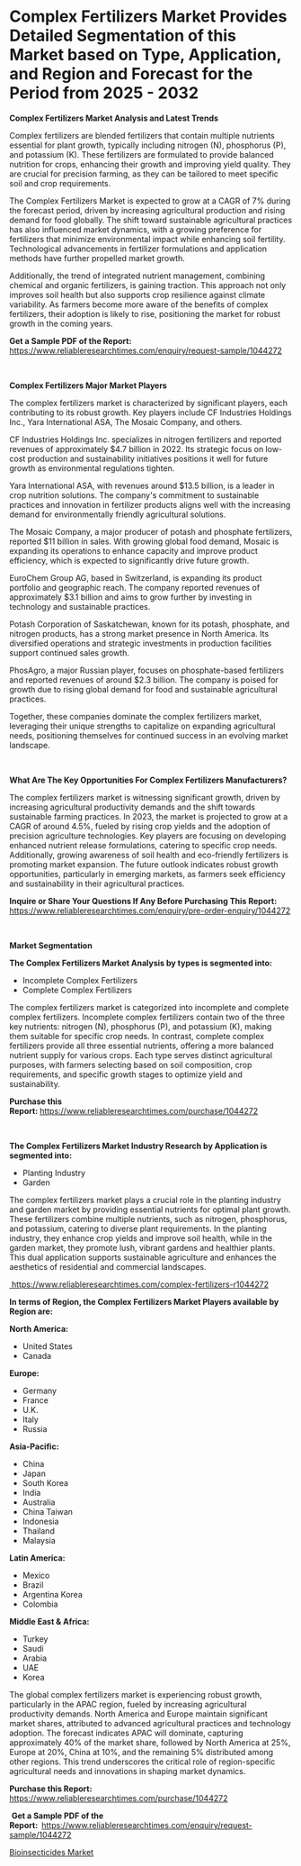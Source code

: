 <p><h1>Complex Fertilizers Market Provides Detailed Segmentation of this Market based on Type, Application, and Region and Forecast for the Period from 2025 - 2032</h1></p><p><strong>Complex Fertilizers Market Analysis and Latest Trends</strong></p>
<p><p>Complex fertilizers are blended fertilizers that contain multiple nutrients essential for plant growth, typically including nitrogen (N), phosphorus (P), and potassium (K). These fertilizers are formulated to provide balanced nutrition for crops, enhancing their growth and improving yield quality. They are crucial for precision farming, as they can be tailored to meet specific soil and crop requirements.</p><p>The Complex Fertilizers Market is expected to grow at a CAGR of 7% during the forecast period, driven by increasing agricultural production and rising demand for food globally. The shift toward sustainable agricultural practices has also influenced market dynamics, with a growing preference for fertilizers that minimize environmental impact while enhancing soil fertility. Technological advancements in fertilizer formulations and application methods have further propelled market growth.</p><p>Additionally, the trend of integrated nutrient management, combining chemical and organic fertilizers, is gaining traction. This approach not only improves soil health but also supports crop resilience against climate variability. As farmers become more aware of the benefits of complex fertilizers, their adoption is likely to rise, positioning the market for robust growth in the coming years.</p></p>
<p><strong>Get a Sample PDF of the Report:&nbsp;</strong> <a href="https://www.reliableresearchtimes.com/enquiry/request-sample/1044272?utm_campaign=2007&utm_medium=2&utm_source=Github&utm_content=ia&utm_term=30032025&utm_id=complex-fertilizers">https://www.reliableresearchtimes.com/enquiry/request-sample/1044272</a></p>
<p>&nbsp;</p>
<p><strong>Complex Fertilizers Major Market Players</strong></p>
<p><p>The complex fertilizers market is characterized by significant players, each contributing to its robust growth. Key players include CF Industries Holdings Inc., Yara International ASA, The Mosaic Company, and others. </p><p>CF Industries Holdings Inc. specializes in nitrogen fertilizers and reported revenues of approximately $4.7 billion in 2022. Its strategic focus on low-cost production and sustainability initiatives positions it well for future growth as environmental regulations tighten.</p><p>Yara International ASA, with revenues around $13.5 billion, is a leader in crop nutrition solutions. The company's commitment to sustainable practices and innovation in fertilizer products aligns well with the increasing demand for environmentally friendly agricultural solutions.</p><p>The Mosaic Company, a major producer of potash and phosphate fertilizers, reported $11 billion in sales. With growing global food demand, Mosaic is expanding its operations to enhance capacity and improve product efficiency, which is expected to significantly drive future growth.</p><p>EuroChem Group AG, based in Switzerland, is expanding its product portfolio and geographic reach. The company reported revenues of approximately $3.1 billion and aims to grow further by investing in technology and sustainable practices.</p><p>Potash Corporation of Saskatchewan, known for its potash, phosphate, and nitrogen products, has a strong market presence in North America. Its diversified operations and strategic investments in production facilities support continued sales growth.</p><p>PhosAgro, a major Russian player, focuses on phosphate-based fertilizers and reported revenues of around $2.3 billion. The company is poised for growth due to rising global demand for food and sustainable agricultural practices.</p><p>Together, these companies dominate the complex fertilizers market, leveraging their unique strengths to capitalize on expanding agricultural needs, positioning themselves for continued success in an evolving market landscape.</p></p>
<p>&nbsp;</p>
<p><strong>What Are The Key Opportunities For Complex Fertilizers Manufacturers?</strong></p>
<p><p>The complex fertilizers market is witnessing significant growth, driven by increasing agricultural productivity demands and the shift towards sustainable farming practices. In 2023, the market is projected to grow at a CAGR of around 4.5%, fueled by rising crop yields and the adoption of precision agriculture technologies. Key players are focusing on developing enhanced nutrient release formulations, catering to specific crop needs. Additionally, growing awareness of soil health and eco-friendly fertilizers is promoting market expansion. The future outlook indicates robust growth opportunities, particularly in emerging markets, as farmers seek efficiency and sustainability in their agricultural practices.</p></p>
<p><strong>Inquire or Share Your Questions If Any Before Purchasing This Report:</strong> <a href="https://www.reliableresearchtimes.com/enquiry/pre-order-enquiry/1044272?utm_campaign=2007&utm_medium=2&utm_source=Github&utm_content=ia&utm_term=30032025&utm_id=complex-fertilizers">https://www.reliableresearchtimes.com/enquiry/pre-order-enquiry/1044272</a></p>
<p>&nbsp;</p>
<p><strong>Market Segmentation</strong></p>
<p><strong>The Complex Fertilizers Market Analysis by types is segmented into:</strong></p>
<p><ul><li>Incomplete Complex Fertilizers</li><li>Complete Complex Fertilizers</li></ul></p>
<p><p>The complex fertilizers market is categorized into incomplete and complete complex fertilizers. Incomplete complex fertilizers contain two of the three key nutrients: nitrogen (N), phosphorus (P), and potassium (K), making them suitable for specific crop needs. In contrast, complete complex fertilizers provide all three essential nutrients, offering a more balanced nutrient supply for various crops. Each type serves distinct agricultural purposes, with farmers selecting based on soil composition, crop requirements, and specific growth stages to optimize yield and sustainability.</p></p>
<p><strong>Purchase this Report:&nbsp;</strong><a href="https://www.reliableresearchtimes.com/purchase/1044272?utm_campaign=2007&utm_medium=2&utm_source=Github&utm_content=ia&utm_term=30032025&utm_id=complex-fertilizers">https://www.reliableresearchtimes.com/purchase/1044272</a></p>
<p>&nbsp;</p>
<p><strong>The Complex Fertilizers Market Industry Research by Application is segmented into:</strong></p>
<p><ul><li>Planting Industry</li><li>Garden</li></ul></p>
<p><p>The complex fertilizers market plays a crucial role in the planting industry and garden market by providing essential nutrients for optimal plant growth. These fertilizers combine multiple nutrients, such as nitrogen, phosphorus, and potassium, catering to diverse plant requirements. In the planting industry, they enhance crop yields and improve soil health, while in the garden market, they promote lush, vibrant gardens and healthier plants. This dual application supports sustainable agriculture and enhances the aesthetics of residential and commercial landscapes.</p></p>
<p><a href="https://www.reliableresearchtimes.com/complex-fertilizers-r1044272?utm_campaign=2007&utm_medium=2&utm_source=Github&utm_content=ia&utm_term=30032025&utm_id=complex-fertilizers">&nbsp;https://www.reliableresearchtimes.com/complex-fertilizers-r1044272</a></p>
<p><strong>In terms of Region, the Complex Fertilizers Market Players available by Region are:</strong></p>
<p>
    <p> <strong> North America: </strong>
        <ul>
            <li>United States</li>
            <li>Canada</li>
        </ul>
        </p> 
    <p> <strong> Europe: </strong>
        <ul>
            <li>Germany</li>
            <li>France</li>
            <li>U.K.</li>
            <li>Italy</li>
            <li>Russia</li>
        </ul>
        </p> 
    <p> <strong> Asia-Pacific: </strong>
        <ul>
            <li>China</li>
            <li>Japan</li>
            <li>South Korea</li>
            <li>India</li>
            <li>Australia</li>
            <li>China Taiwan</li>
            <li>Indonesia</li>
            <li>Thailand</li>
            <li>Malaysia</li>
        </ul>
        </p> 
    <p> <strong> Latin America: </strong>
        <ul>
            <li>Mexico</li>
            <li>Brazil</li>
            <li>Argentina Korea</li>
            <li>Colombia</li>
        </ul>
        </p> 
    <p> <strong> Middle East & Africa: </strong>
        <ul>
            <li>Turkey</li>
            <li>Saudi</li>
            <li>Arabia</li>
            <li>UAE</li>
            <li>Korea</li>
        </ul>
    </p>
    </p>
<p><p>The global complex fertilizers market is experiencing robust growth, particularly in the APAC region, fueled by increasing agricultural productivity demands. North America and Europe maintain significant market shares, attributed to advanced agricultural practices and technology adoption. The forecast indicates APAC will dominate, capturing approximately 40% of the market share, followed by North America at 25%, Europe at 20%, China at 10%, and the remaining 5% distributed among other regions. This trend underscores the critical role of region-specific agricultural needs and innovations in shaping market dynamics.</p></p>
<p><strong>Purchase this Report: </strong><a href="https://www.reliableresearchtimes.com/purchase/1044272?utm_campaign=2007&utm_medium=2&utm_source=Github&utm_content=ia&utm_term=30032025&utm_id=complex-fertilizers">https://www.reliableresearchtimes.com/purchase/1044272</a></p>
<p>&nbsp;<strong>Get a Sample PDF of the Report:&nbsp;&nbsp;</strong><a href="https://www.reliableresearchtimes.com/enquiry/request-sample/1044272?utm_campaign=2007&utm_medium=2&utm_source=Github&utm_content=ia&utm_term=30032025&utm_id=complex-fertilizers">https://www.reliableresearchtimes.com/enquiry/request-sample/1044272</a></p>
<p><strong></strong></p>
<p><p><a href="https://github.com/angelajermaine/Market-Research-Report-List-6/blob/main/bioinsecticides-market.md?utm_campaign=2007&utm_medium=2&utm_source=Github&utm_content=ia&utm_term=30032025&utm_id=complex-fertilizers">Bioinsecticides Market</a></p></p>